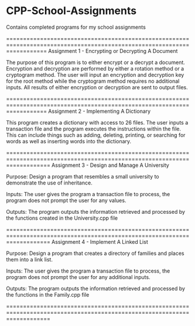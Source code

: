 # CPP-School-Assignments
Contains completed programs for my school assignments

========================================================================================================================
Assignment 1 - Encrypting or Decrypting A Document

The purpose of this program is to either encrypt or a decrypt a document.  Encryption and decryption 
are performed by either a rotation method or a cryptogram method.  The user will input an encryption and
decryption key for the root method while the cryptogram method requires no additional inputs.  All
results of either encryption or decryption are sent to output files.

========================================================================================================================
Assignment 2 - Implementing A Dictionary

This program creates a dictionary with access to 26 files. The user inputs
a transaction file and the program executes the instructions within the
file.  This can include things such as adding, deleting, printing, or searching for words as
well as inserting words into the dictionary.

=========================================================================================================================
Assignment 3 - Design and Manage A University

Purpose: Design a program that resembles a small university to demonstrate the use of inheritance.

Inputs: The user gives the program a transaction file to process, the program does not prompt the user for any values.

Outputs: The program outputs the information retrieved and processed by the functions created in the University.cpp file

=========================================================================================================================
Assignment 4 - Implement A Linked List

Purpose: Design a program that creates a directory of families
and places them into a link list.

Inputs: The user gives the program a transaction file to process,
the program does not prompt the user for any additional inputs.

Outputs: The program outputs the information retrieved and
processed by the functions in the Family.cpp file

=========================================================================================================================
